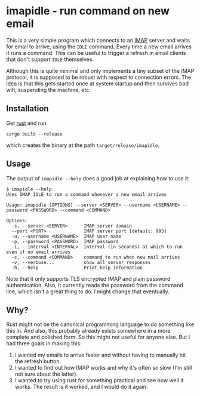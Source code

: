 # imapidle - run command on new email #

This is a very simple program which connects to an [IMAP] server and waits for email to arrive, using the `IDLE` command. Every time a new email arrives it runs a command. This can be useful to trigger a refresh in email clients that don't support `IDLE` themselves.

Although this is quite minimal and only implements a tiny subset of the IMAP protocol, it is supposed to be robust with respect to connection errors. The idea is that this gets started once at system startup and then survives bad wifi, suspending the machine, etc.

## Installation ##

Get [rust] and run

    cargo build --release

which creates the binary at the path `target/release/imapidle`.

## Usage ##

The output of `imapidle --help` does a good job at explaining how to use it:

    $ imapidle --help
    Uses IMAP IDLE to run a command whenever a new email arrives

    Usage: imapidle [OPTIONS] --server <SERVER> --username <USERNAME> --password <PASSWORD> --command <COMMAND>

    Options:
      -s, --server <SERVER>      IMAP server domain
      --port <PORT>              IMAP server port [default: 993]
      -u, --username <USERNAME>  IMAP user name
      -p, --password <PASSWORD>  IMAP password
      -i, --interval <INTERVAL>  interval (in seconds) at which to run even if no email arrives
      -c, --command <COMMAND>    command to run when new mail arrives
      -v, --verbose...           show all server responses
      -h, --help                 Print help information

Note that it only supports TLS encrypted IMAP and plain password authentication. Also, it currently reads the password from the command line, which isn't a great thing to do. I might change that eventually.

## Why? ##

Rust might not be the canonical programming language to do something like this in. And also, this probably already exists somewhere in a more complete and polished form. So this might not useful for anyone else. But I had three goals in making this:

1. I wanted my emails to arrive faster and without having to manually hit the refresh button.
2. I wanted to find out how IMAP works and why it's often so slow (I'm still not sure about the latter).
3. I wanted to try using rust for something practical and see how well it works. The result is it worked, and I would do it again.

[Rust]: https://www.rust-lang.org/
[IMAP]: https://en.wikipedia.org/wiki/Internet_Message_Access_Protocol
